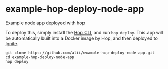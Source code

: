 # example-hop-deploy-node-app

Example node app deployed with hop

To deploy this, simply install the [Hop CLI](https://github.com/hopinc/hop_cli#installation), and run `hop deploy`. This app will be automatically built into a Docker image by Hop, and then deployed to [Ignite](https://docs.hop.io/ignite/overview).

```shell
git clone https://github.com/alii/example-hop-deploy-node-app.git
cd example-hop-deploy-node-app
hop deploy
```
